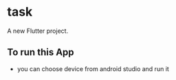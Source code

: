 # task

A new Flutter project.

## To run this App 

- you can choose device from android studio and run it
